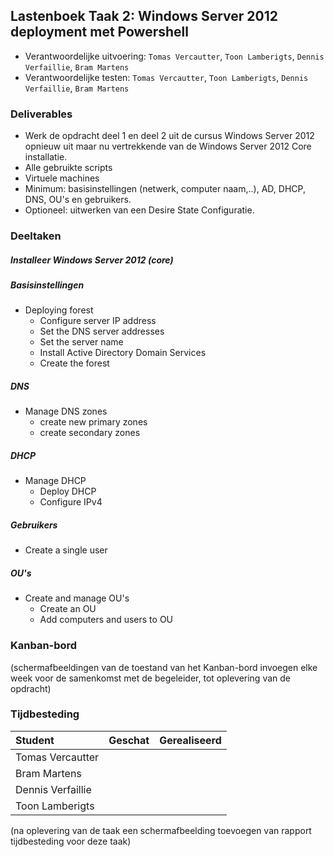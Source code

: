## Lastenboek Taak 2: Windows Server 2012 deployment met Powershell

* Verantwoordelijke uitvoering: `Tomas Vercautter`, `Toon Lamberigts`, `Dennis Verfaillie`, `Bram Martens`
* Verantwoordelijke testen: `Tomas Vercautter`, `Toon Lamberigts`, `Dennis Verfaillie`, `Bram Martens`

### Deliverables

* Werk de opdracht deel 1 en deel 2 uit de cursus Windows Server 2012 opnieuw uit maar nu vertrekkende van de Windows Server 2012 Core installatie.
* Alle gebruikte scripts
* Virtuele machines
* Minimum: basisinstellingen (netwerk, computer naam,..), AD, DHCP, DNS, OU's en gebruikers.
* Optioneel: uitwerken van een Desire State Configuratie.

### Deeltaken

##### Installeer Windows Server 2012 (core)

##### Basisinstellingen

* Deploying forest
  - Configure server IP address
  - Set the DNS server addresses
  - Set the server name
  - Install Active Directory Domain Services
  - Create the forest

##### DNS

* Manage DNS zones
  - create new primary zones
  - create secondary zones


##### DHCP

* Manage DHCP
  - Deploy DHCP
  - Configure IPv4

##### Gebruikers

* Create a single user

##### OU's
 
 * Create and manage OU's
   - Create an OU
   - Add computers and users to OU


### Kanban-bord

(schermafbeeldingen van de toestand van het Kanban-bord invoegen elke week voor de samenkomst met de begeleider, tot oplevering van de opdracht)

### Tijdbesteding

| Student  | Geschat | Gerealiseerd |
| :---     |    ---: |         ---: |
| Tomas Vercautter | | |
| Bram Martens | | |
| Dennis Verfaillie | | |
| Toon Lamberigts | | |

(na oplevering van de taak een schermafbeelding toevoegen van rapport tijdbesteding voor deze taak)
